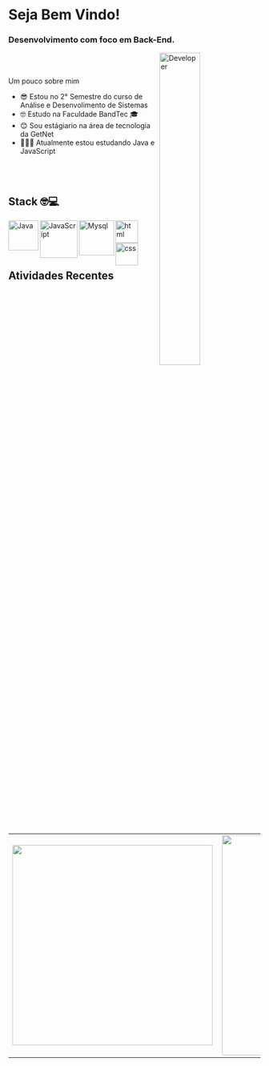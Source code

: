 # Seja Bem Vindo!

### Desenvolvimento com foco em Back-End. 

<img align="right" width="40%" src="https://i.pinimg.com/originals/e4/26/70/e426702edf874b181aced1e2fa5c6cde.gif" alt="Developer" />

<br>
<br>

Um pouco sobre mim

- 😎 Estou no 2° Semestre do curso de Análise e Desenvolimento de Sistemas 
- 🤓 Estudo na Faculdade BandTec 🎓
- 😊 Sou estágiario na área de tecnologia da GetNet 
- 👨🏽‍💻 Atualmente estou estudando Java e JavaScript 
<br>
<br>

## Stack 🤓💻

<img align="left" alt="Java" width="60px" src="https://logospng.org/download/java/logo-java-256.png" />
<img align="left" alt="JavaScript" width="75px" src="https://lh3.googleusercontent.com/proxy/cG5RoxQ5zRuK23iLCNjQDBRU-uMGolANw7LYTbh3R7xOeEqqLNWX9WoeKxZgZaB6XPxzPAkPJTyJQW3RKqnsSo6608VPr_lcjMWejjaL3qnZRWIhYweQfmk" />
<img align="left" alt="Mysql" width="70px" src="https://cdn.worldvectorlogo.com/logos/mysql.svg" />
<img align="left" alt="html" width="45px" src="https://cdn.pixabay.com/photo/2017/08/05/11/16/logo-2582748_640.png" />
<img align="left" alt="css" width="45px" src="https://cdn.pixabay.com/photo/2017/08/05/11/16/logo-2582747_1280.png" />


<br>
<br>
<br>
<br>

## Atividades Recentes 
<br>
<center>
<table>
  <tr>
      <td><img width="400px" align="left" src="https://github-readme-stats.vercel.app/api/top-langs/?username=rafael-rochaalmeida&hide=html&layout=compact&theme=radical" /></td>
      <td><img width="440px" align="left" src="https://github-readme-stats.vercel.app/api?username=rafael-rochaalmeida&theme=radical&show_icons=true" /></td>
  </tr>  
</table>
</center>
